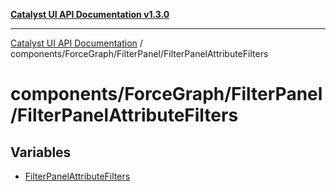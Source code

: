 [**Catalyst UI API Documentation v1.3.0**](../../../../README.md)

---

[Catalyst UI API Documentation](../../../../README.md) / components/ForceGraph/FilterPanel/FilterPanelAttributeFilters

# components/ForceGraph/FilterPanel/FilterPanelAttributeFilters

## Variables

- [FilterPanelAttributeFilters](variables/FilterPanelAttributeFilters.md)
